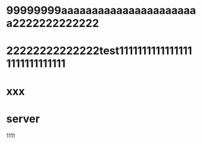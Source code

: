 # 99999999aaaaaaaaaaaaaaaaaaaaaaa2222222222222
# 22222222222222test11111111111111111111111111111
# xxx
# server
1111
